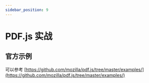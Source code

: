 ```yaml
---
sidebar_position: 9
---
```


# PDF.js 实战

## 官方示例

可以参考 [https://github.com/mozilla/pdf.js/tree/master/examples/](https://github.com/mozilla/pdf.js/tree/master/examples/)
